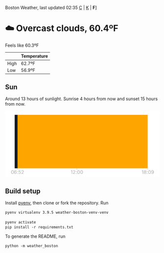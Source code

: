 Boston Weather, last updated 02:35 [C](https://github.com/ninest/weather_boston/blob/main/README.md) | [K](https://github.com/ninest/weather_boston/blob/main/K-README.md) | **F**]

# ☁️ Overcast clouds, 60.4ºF

Feels like 60.3ºF

|  | Temperature |
| -- | -- |
| High | 62.7ºF |
| Low | 56.9ºF |

## Sun

Around 13 hours of sunlight. Sunrise 4 hours from now and sunset 15 hours from now.

![Sunrise sunset chart](./assets/sun-chart.png)

## Build setup

Install [pyenv](https://github.com/pyenv/pyenv), then clone or fork the repository. Run


```shell
pyenv virtualenv 3.9.5 weather-boston-venv-venv

pyenv activate
pip install -r requirements.txt
```

To generate the README, run

```shell
python -m weather_boston
```
